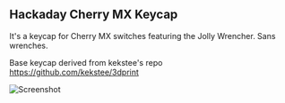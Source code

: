 ## Hackaday Cherry MX Keycap

It's a keycap for Cherry MX switches featuring the Jolly Wrencher. Sans wrenches.

Base keycap derived from kekstee's repo https://github.com/kekstee/3dprint

![Screenshot](https://raw.github.com/bbenchoff/CherryKeycap/master/keycap.png)


